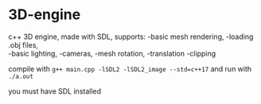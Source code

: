 # 3D-engine
c++ 3D engine, made with SDL, supports:
  -basic mesh rendering, 
  -loading .obj files,   
  -basic lighting, 
  -cameras, 
  -mesh rotation, 
  -translation
  -clipping
  
compile with `g++ main.cpp -lSDL2 -lSDL2_image --std=c++17` and run with `./a.out`

you must have SDL installed


